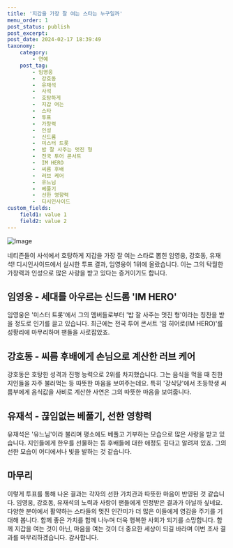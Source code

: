 ```yaml
---
title: '지갑을 가장 잘 여는 스타는 누구일까'
menu_order: 1
post_status: publish
post_excerpt: 
post_date: 2024-02-17 18:39:49
taxonomy:
    category:
        - 연예
    post_tag:
        - 임영웅
        -  강호동
        -  유재석
        -  사석
        -  호탕하게
        -  지갑 여는
        -  스타
        -  투표
        -  가창력
        -  인성
        -  신드롬
        -  미스터 트롯
        -  밥 잘 사주는 멋진 형
        -  전국 투어 콘서트
        -  IM HERO
        -  씨름 후배
        -  러브 케어
        -  유느님
        -  베풀기
        -  선한 영향력
        -  디시인사이드
custom_fields:
    field1: value 1
    field2: value 2
---
```


![Image](https://ssl.pstatic.net/mimgnews/image/016/2024/02/12/20240212050054_0_20240212104401071.jpg?type=w540)

네티즌들이 사석에서 호탕하게 지갑을 가장 잘 여는 스타로 뽑힌 임영웅, 강호동, 유재석! 디시인사이드에서 실시한 투표 결과, 임영웅이 1위에 올랐습니다. 이는 그의 탁월한 가창력과 인성으로 많은 사랑을 받고 있다는 증거이기도 합니다.
## 임영웅 - 세대를 아우르는 신드롬 'IM HERO'
임영웅은 '미스터 트롯'에서 그의 멤버들로부터 '밥 잘 사주는 멋진 형'이라는 칭찬을 받을 정도로 인기를 끌고 있습니다. 최근에는 전국 투어 콘서트 '임 히어로(IM HERO)'를 성황리에 마무리하며 팬들을 사로잡았죠.
## 강호동 - 씨름 후배에게 손님으로 계산한 러브 케어
강호동은 호탕한 성격과 진행 능력으로 2위를 차지했습니다. 그는 음식을 먹을 때 친한 지인들을 자주 불러먹는 등 따뜻한 마음을 보여주는데요. 특히 '강식당'에서 초등학생 씨름부에게 음식값을 사비로 계산한 사연은 그의 따뜻한 마음을 보여줍니다.
## 유재석 - 끊임없는 베풀기, 선한 영향력
유재석은 '유느님'이라 불리며 평소에도 베풀고 기부하는 모습으로 많은 사랑을 받고 있습니다. 지인들에게 한우를 선물하는 등 후배들에 대한 애정도 깊다고 알려져 있죠. 그의 선한 모습이 어디에서나 빛을 발하는 것 같습니다.
## 마무리
이렇게 투표를 통해 나온 결과는 각자의 선한 가치관과 따뜻한 마음이 반영된 것 같습니다. 임영웅, 강호동, 유재석의 노력과 사랑이 팬들에게 인정받은 결과가 아닐까 싶네요. 다양한 분야에서 활약하는 스타들의 멋진 인간미가 더 많은 이들에게 영감을 주기를 기대해 봅니다. 함께 좋은 가치를 함께 나누며 더욱 행복한 사회가 되기를 소망합니다. 함께 지갑을 여는 것이 아닌, 마음을 여는 것이 더 중요한 세상이 되길 바라며 이번 조사 결과를 마무리하겠습니다. 감사합니다.
